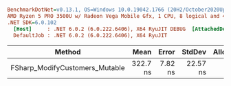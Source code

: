 ``` ini

BenchmarkDotNet=v0.13.1, OS=Windows 10.0.19042.1766 (20H2/October2020Update)
AMD Ryzen 5 PRO 3500U w/ Radeon Vega Mobile Gfx, 1 CPU, 8 logical and 4 physical cores
.NET SDK=6.0.102
  [Host]     : .NET 6.0.2 (6.0.222.6406), X64 RyuJIT DEBUG  [AttachedDebugger]
  DefaultJob : .NET 6.0.2 (6.0.222.6406), X64 RyuJIT


```
|                         Method |     Mean |   Error |   StdDev | Allocated |
|------------------------------- |---------:|--------:|---------:|----------:|
| FSharp_ModifyCustomers_Mutable | 322.7 ns | 7.82 ns | 22.57 ns |         - |
